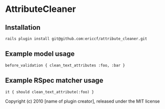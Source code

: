 # AttributeCleaner

## Installation
    rails plugin install git@github.com:ericcf/attribute_cleaner.git

## Example model usage
    before_validation { clean_text_attributes :foo, :bar }

## Example RSpec matcher usage
    it { should clean_text_attribute(:foo) }

Copyright (c) 2010 [name of plugin creator], released under the MIT license
